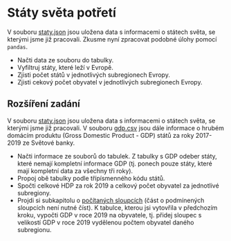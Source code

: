 # Státy světa potřetí

V souboru [staty.json](staty.json) jsou uložena data s informacemi o státech světa, se kterými jsme již pracovali. Zkusme nyní zpracovat podobné úlohy pomocí `pandas`.

* Načti data ze souboru do tabulky.
* Vyfiltruj státy, které leží v Evropě.
* Zjisti počet států v jednotlivých subregionech Evropy.
* Zjisti cekový počet obyvatel v jednotlivých subregionech Evropy.

## Rozšíření zadání

V souboru [staty.json](staty.json) jsou uložena data s informacemi o státech světa, se kterými jsme již pracovali. V souboru [gdp.csv](gdp.csv) jsou dále informace o hrubém domácím produktu (Gross Domestic Product - GDP) států za roky 2017-2019 ze Světové banky.

* Načti informace ze souborů do tabulek. Z tabulky s GDP odeber státy, které nemají kompletní informace GDP (tj. ponech pouze státy, které mají kompletní data za všechny tři roky).
* Propoj obě tabulky podle třípísmenného kódu států.
* Spočti celkové HDP za rok 2019 a celkový počet obyvatel za jednotlivé subregiony.
* Projdi si subkapitolu o [počítaných sloupcích](https://kodim.cz/czechitas/progr2-python/python-pro-data-1/agregace-a-spojovani/#pocitane-sloupce) (část o podmínených sloupcích není nutné číst). K tabulce, kterou jsi vytovřila v předchozím kroku, vypočti GDP v roce 2019 na obyvatele, tj. přidej sloupec s velikostí GDP v roce 2019 vydělenou počtem obyvatel daného subregionu.
